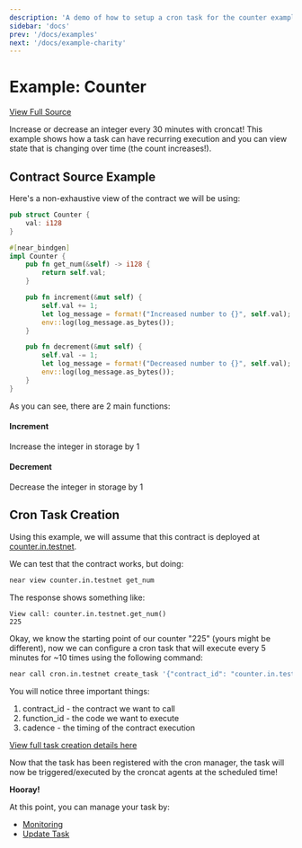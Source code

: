 ```yaml
---
description: 'A demo of how to setup a cron task for the counter example'
sidebar: 'docs'
prev: '/docs/examples'
next: '/docs/example-charity'
---
```


# Example: Counter

[View Full Source](https://github.com/Cron-Near/contracts/tree/main/examples/counter)

Increase or decrease an integer every 30 minutes with croncat! This example shows how a task can have recurring execution and you can view state that is changing over time (the count increases!).

## Contract Source Example

Here's a non-exhaustive view of the contract we will be using:

```rust
pub struct Counter {
    val: i128
}

#[near_bindgen]
impl Counter {
    pub fn get_num(&self) -> i128 {
        return self.val;
    }

    pub fn increment(&mut self) {
        self.val += 1;
        let log_message = format!("Increased number to {}", self.val);
        env::log(log_message.as_bytes());
    }

    pub fn decrement(&mut self) {
        self.val -= 1;
        let log_message = format!("Decreased number to {}", self.val);
        env::log(log_message.as_bytes());
    }
}
```

As you can see, there are 2 main functions:

#### Increment

Increase the integer in storage by 1

#### Decrement

Decrease the integer in storage by 1

## Cron Task Creation

Using this example, we will assume that this contract is deployed at [counter.in.testnet](https://explorer.testnet.near.org/accounts/counter.in.testnet).

We can test that the contract works, but doing:

```bash
near view counter.in.testnet get_num
```

The response shows something like: 

```
View call: counter.in.testnet.get_num()
225
```

Okay, we know the starting point of our counter "225" (yours might be different), now we can configure a cron task that will execute every 5 minutes for ~10 times using the following command:

```bash
near call cron.in.testnet create_task '{"contract_id": "counter.in.testnet","function_id": "increment","cadence": "* */5 * * * *","recurring": true,"deposit": 0,"gas": 2400000000000}' --accountId YOUR_ACCOUNT.testnet --amount 2
```

You will notice three important things:
1. contract_id - the contract we want to call
2. function_id - the code we want to execute
3. cadence - the timing of the contract execution

[View full task creation details here](/docs/task-creation)

Now that the task has been registered with the cron manager, the task will now be triggered/executed by the croncat agents at the scheduled time! 

**Hooray!**

At this point, you can manage your task by:

* [Monitoring](/docs/task-monitoring)
* [Update Task](/docs/task-creation)
